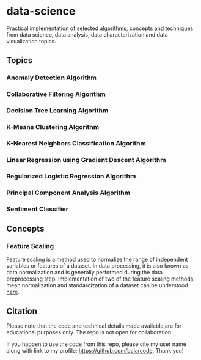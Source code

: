 # data-science

Practical implementation of selected algorithms, concepts and techniques from data science, data analysis, data characterization and data visualization topics.

## Topics

### Anomaly Detection Algorithm

### Collaborative Filtering Algorithm

### Decision Tree Learning Algorithm

### K-Means Clustering Algorithm

### K-Nearest Neighbors Classification Algorithm

### Linear Regression using Gradient Descent Algorithm

### Regularized Logistic Regression Algorithm

### Principal Component Analysis Algorithm

### Sentiment Classifier

## Concepts

### Feature Scaling

Feature scaling is a method used to normalize the range of independent variables or features of a dataset. In data processing, it is also known as data normalization and is generally performed during the data preprocessing step. Implementation of two of the feature scaling methods, mean normalization and standardization of a dataset can be understood [here](https://github.com/balarcode/subjects/tree/main/random_process#readme).

## Citation

Please note that the code and technical details made available are for educational purposes only. The repo is not open for collaboration.

If you happen to use the code from this repo, please cite my user name along with link to my profile: https://github.com/balarcode. Thank you!
